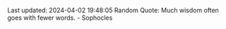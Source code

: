 Last updated: 2024-04-02 19:48:05
Random Quote: Much wisdom often goes with fewer words. - Sophocles